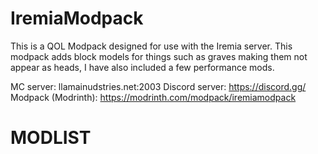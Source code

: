 # IremiaModpack
This is a QOL Modpack designed for use with the Iremia server. This modpack adds block models for things such as graves making them not appear as heads, I have also included a few performance mods.

MC server: llamainudstries.net:2003
Discord server: https://discord.gg/
Modpack (Modrinth): https://modrinth.com/modpack/iremiamodpack

# MODLIST
